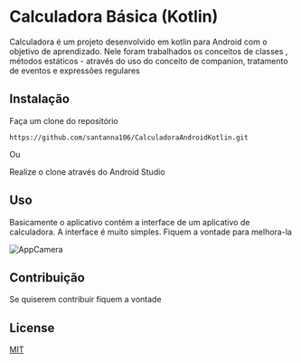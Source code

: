 # Calculadora Básica (Kotlin)

Calculadora é um projeto desenvolvido em kotlin para Android com o objetivo de aprendizado. Nele foram trabalhados os conceitos de classes , métodos estáticos - através do uso do conceito de companion, tratamento de eventos e expressões regulares 


## Instalação

Faça um clone do repositório

```termina
https://github.com/santanna106/CalculadoraAndroidKotlin.git
```
Ou 

Realize o clone através do Android Studio

## Uso

Basicamente o aplicativo contém a interface de um aplicativo de calculadora. A interface é muito simples. Fiquem a vontade para melhora-la

![AppCamera](https://user-images.githubusercontent.com/10618397/108587243-59ac7c00-7331-11eb-9784-eb97a321bee0.jpg)


## Contribuição
Se quiserem contribuir fiquem a vontade

## License
[MIT](https://choosealicense.com/licenses/mit/)
